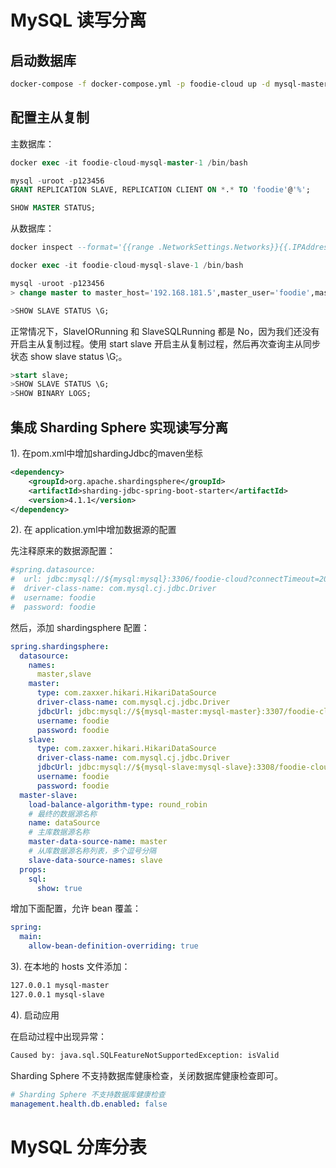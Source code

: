 # MySQL 读写分离

## 启动数据库

```bash
docker-compose -f docker-compose.yml -p foodie-cloud up -d mysql-master mysql-slave
```

## 配置主从复制

主数据库：

```sql
docker exec -it foodie-cloud-mysql-master-1 /bin/bash

mysql -uroot -p123456
GRANT REPLICATION SLAVE, REPLICATION CLIENT ON *.* TO 'foodie'@'%';

SHOW MASTER STATUS;
```

从数据库：

```sql
docker inspect --format='{{range .NetworkSettings.Networks}}{{.IPAddress}}{{end}}' foodie-cloud-mysql-master-1

docker exec -it foodie-cloud-mysql-slave-1 /bin/bash

mysql -uroot -p123456
> change master to master_host='192.168.181.5',master_user='foodie',master_password='foodie',master_log_file='mysql-bin.000003',master_log_pos=642;

>SHOW SLAVE STATUS \G;
```

正常情况下，SlaveIORunning 和 SlaveSQLRunning 都是 No，因为我们还没有开启主从复制过程。使用 start slave 开启主从复制过程，然后再次查询主从同步状态 show slave status \G;。

```sql
>start slave;
>SHOW SLAVE STATUS \G;
>SHOW BINARY LOGS;
```

## 集成 Sharding Sphere 实现读写分离

1). 在pom.xml中增加shardingJdbc的maven坐标

```xml
<dependency>
    <groupId>org.apache.shardingsphere</groupId>
    <artifactId>sharding-jdbc-spring-boot-starter</artifactId>
    <version>4.1.1</version>
</dependency>
```

2). 在 application.yml中增加数据源的配置

先注释原来的数据源配置：
```yml
#spring.datasource:
#  url: jdbc:mysql://${mysql:mysql}:3306/foodie-cloud?connectTimeout=2000&socketTimeout=150000&allowMultiQueries=true&useUnicode=true&characterEncoding=UTF-8&useSSL=false&serverTimezone=Asia/Shanghai
#  driver-class-name: com.mysql.cj.jdbc.Driver
#  username: foodie
#  password: foodie
```
然后，添加 shardingsphere 配置：
```yml
spring.shardingsphere:
  datasource:
    names:
      master,slave
    master:
      type: com.zaxxer.hikari.HikariDataSource
      driver-class-name: com.mysql.cj.jdbc.Driver
      jdbcUrl: jdbc:mysql://${mysql-master:mysql-master}:3307/foodie-cloud?connectTimeout=2000&socketTimeout=150000&allowMultiQueries=true&useUnicode=true&characterEncoding=UTF-8&useSSL=false&serverTimezone=Asia/Shanghai
      username: foodie
      password: foodie
    slave:
      type: com.zaxxer.hikari.HikariDataSource
      driver-class-name: com.mysql.cj.jdbc.Driver
      jdbcUrl: jdbc:mysql://${mysql-slave:mysql-slave}:3308/foodie-cloud?connectTimeout=2000&socketTimeout=150000&allowMultiQueries=true&useUnicode=true&characterEncoding=UTF-8&useSSL=false&serverTimezone=Asia/Shanghai
      username: foodie
      password: foodie
  master-slave:
    load-balance-algorithm-type: round_robin
    # 最终的数据源名称
    name: dataSource
    # 主库数据源名称
    master-data-source-name: master
    # 从库数据源名称列表，多个逗号分隔
    slave-data-source-names: slave
  props:
    sql:
      show: true
```

增加下面配置，允许 bean 覆盖：

```yml
spring:  
  main:
    allow-bean-definition-overriding: true
```


3). 在本地的 hosts 文件添加：

```bash
127.0.0.1 mysql-master
127.0.0.1 mysql-slave
```

4). 启动应用

在启动过程中出现异常：
```bash
Caused by: java.sql.SQLFeatureNotSupportedException: isValid
```

Sharding Sphere 不支持数据库健康检查，关闭数据库健康检查即可。
```yml
# Sharding Sphere 不支持数据库健康检查
management.health.db.enabled: false
```

# MySQL 分库分表

